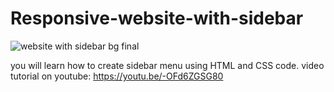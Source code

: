 # Responsive-website-with-sidebar
![website with sidebar bg final](https://github.com/AsmrWebCoding/Responsive-website-with-sidebar/assets/138141838/2c26f83e-5d92-4164-b640-3a6623fcf275)

you will learn how to create sidebar menu using HTML and CSS  code.
video tutorial on youtube:  https://youtu.be/-OFd6ZGSG80
